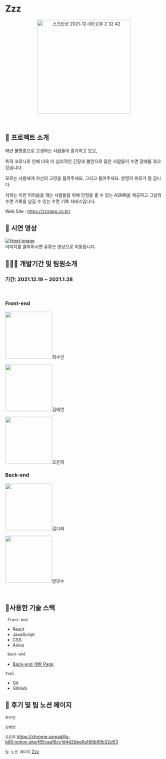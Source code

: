 # Zzz
<p align="center"><img width="300"  alt="스크린샷 2021-12-09 오후 2 32 42" src="https://chrome-armadillo-b80.notion.site/image/https%3A%2F%2Fs3-us-west-2.amazonaws.com%2Fsecure.notion-static.com%2F976ba2e3-cd1d-46fb-a14b-9ec08b53f337%2FFrame.png?table=block&id=d66f0aa8-5d36-464e-b2ae-21e27b0429c0&spaceId=1eec11c7-0781-4865-8b4a-24bc588d11be&width=250&userId=&cache=v2">
 </p>

</br>

## 🤷 프로젝트 소개 
 <p> 매년 불명증으로 고생하는 사람들이 증가하고 있고, </p>
 <p> 특히 코로나로 인해 더욱 더 심리적인 긴장과 불안으로 많은 사람들이 수면 장애를 겪고 있습니다. </p>
 <p> 모르는 사람에게 자신의 고민을 들려주세요, 그리고 들어주세요. 분명히 위로가 될 겁니다.</p>
 <p> 저희는 이런 어려움을 겪는 사람들을 위해 안정을 줄 수 있는 ASMR을 제공하고 그날의 수면 기록을 남길 수 있는 수면 기록 서비스입니다. </p>
  
  Web Site : https://zzzapp.co.kr/
</br>


## 🎥 시연 영상
 [![Hnet-image](https://chrome-armadillo-b80.notion.site/image/https%3A%2F%2Fs3-us-west-2.amazonaws.com%2Fsecure.notion-static.com%2F847c6a66-495b-49be-a0c8-8a201ae81e82%2FDesktop_-_3_(1).png?table=block&id=6dcdbc79-e932-44f9-9324-2c9270ba062a&spaceId=1eec11c7-0781-4865-8b4a-24bc588d11be&width=2000&userId=&cache=v2)](https://www.youtube.com/watch?v=D4G0D7asSYU&feature=emb_logo)<br>
이미지를 클릭하시면 유튜브 영상으로 이동됩니다.

## 🧑🏼‍💻 개발기간 및 팀원소개
### 기간: 2021.12.19 ~ 2021.1.28
</br>

### Front-end   
   <p><a href="https://github.com/whl5105" target="_blank"><img width="150"  src="https://img.shields.io/static/v1?label=React&message=최수인&color=61dafb&style=for-the-badge&>"/></a>최수인</p>
   <p><a href="https://github.com/Taeeon-kim" target="_blank"><img width="150"  src="https://img.shields.io/static/v1?label=React&message=김태언&color=61dafb&style=for-the-badge&>"/></a>김태언</p>
   <p><a href="https://github.com/eundol0519" target="_blank"><img width="150"  src="https://img.shields.io/static/v1?label=React&message=오은희&color=61dafb&style=for-the-badge&>"/></a>오은희</p>
   
  
### Back-end
<p><a href="https://github.com/huitopia" target="_blank"><img width="150"  src="https://img.shields.io/static/v1?label=Spring&message=김다희&color=08CE5D&style=for-the-badge&>"/></a>김다희</p>
   <p><a href="https://github.com/skylermbang" target="_blank"><img width="150"  src="https://img.shields.io/static/v1?label=Spring&message=방민수&color=08CE5D&style=for-the-badge&>"/></a>방민수</p>
  

</br>


## 🔨사용한 기술 스택

<code> Front-end </code>
 * React 
 * JavaScript
 * CSS
 * Axios

<code> Back-end </code>
* [Back-end 개발 Page](https://github.com/ZzzProject0/zzzGit)


<code>Tool</code>
* Git
* GitHub

## 📝 후기 및 팀 노션 페이지

<code>최수인</code>

<code>김태언</code> 

<code>오은희</code> 
https://chrome-armadillo-b80.notion.site/f85caa16cc1d4d2bbe6a186b99b32d53

<code>팀 노션 페이지</code> [Zzz](https://www.notion.so/4-Zzz-329e8b67d7084050b688608e59c715de)
